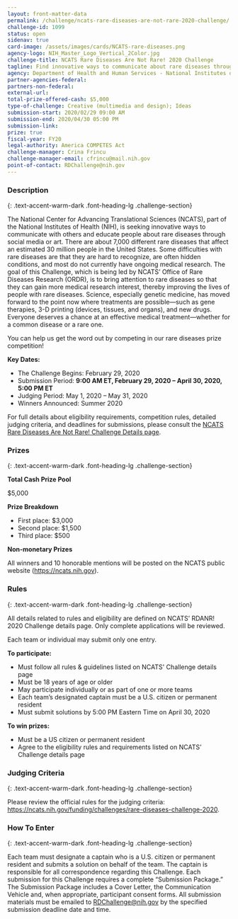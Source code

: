 ```yaml
---
layout: front-matter-data
permalink: /challenge/ncats-rare-diseases-are-not-rare-2020-challenge/
challenge-id: 1099
status: open
sidenav: true
card-image: /assets/images/cards/NCATS-rare-diseases.png
agency-logo: NIH_Master_Logo_Vertical_2Color.jpg
challenge-title: NCATS Rare Diseases Are Not Rare! 2020 Challenge
tagline: Find innovative ways to communicate about rare diseases through social media or art.
agency: Department of Health and Human Services - National Institutes of Health 
partner-agencies-federal:
partners-non-federal:
external-url:
total-prize-offered-cash: $5,000
type-of-challenge: Creative (multimedia and design); Ideas
submission-start: 2020/02/29 09:00 AM 
submission-end: 2020/04/30 05:00 PM
submission-link:
prize: true
fiscal-year: FY20
legal-authority: America COMPETES Act
challenge-manager: Crina Frincu
challenge-manager-email: cfrincu@mail.nih.gov
point-of-contact: RDChallenge@nih.gov
---
```




<!-- Description start -->
### Description
{: .text-accent-warm-dark .font-heading-lg .challenge-section}

<p>The National Center for Advancing Translational Sciences (NCATS), part of the National Institutes of Health (NIH), is seeking innovative ways to communicate with others and educate people about rare diseases through social media or art. There are about 7,000 different rare diseases that affect an estimated 30 million people in the United States. Some difficulties with rare diseases are that they are hard to recognize, are often hidden conditions, and most do not currently have ongoing medical research. The goal of this Challenge, which is being led by NCATS&rsquo; Office of Rare Diseases Research (ORDR), is to bring attention to rare diseases so that they can gain more medical research interest, thereby improving the lives of people with rare diseases. Science, especially genetic medicine, has moved forward to the point now where treatments are possible&mdash;such as gene therapies, 3-D printing (devices, tissues, and organs), and new drugs. Everyone deserves a chance at an effective medical treatment&mdash;whether for a common disease or a rare one.</p>
<p>You can help us get the word out by competing in our rare diseases prize competition!</p>
<p><strong>Key Dates:</strong></p>
<ul>
<li>The Challenge Begins: February 29, 2020</li>
<li>Submission Period: <strong>9:00 AM ET, February 29, 2020 &ndash; April 30, 2020, 5:00 PM ET</strong></li>
<li>Judging Period: May 1, 2020 &ndash; May 31, 2020</li>
<li>Winners Announced: Summer 2020</li>
</ul>
<p>For full details about eligibility requirements, competition rules, detailed judging criteria, and deadlines for submissions, please consult the <a href="https://ncats.nih.gov/funding/challenges/rare-diseases-challenge-2020">NCATS Rare Diseases Are Not Rare! Challenge Details page</a>.</p>

<!-- Prizes start -->
### Prizes
{: .text-accent-warm-dark .font-heading-lg .challenge-section}

<p><strong>Total Cash Prize Pool</strong></p>
<p>$5,000</p>
<p><strong>Prize Breakdown</strong></p>
<ul>
<li>First place: $3,000</li>
<li>Second place: $1,500</li>
<li>Third place: $500</li>
</ul>
<p><strong>Non-monetary Prizes</strong></p>
<p>All winners and 10 honorable mentions will be posted on the NCATS public website (<a href="https://ncats.nih.gov">https://ncats.nih.gov</a>).</p>

<!-- Rules start -->
### Rules 
{: .text-accent-warm-dark .font-heading-lg .challenge-section}

<p>All details related to rules and eligibility are defined on NCATS&rsquo; RDANR! 2020 Challenge details page. Only complete applications will be reviewed.</p>
<p>Each team or individual may submit only one entry.</p>
<p><strong>To participate:</strong></p>
<ul>
<li>Must follow all rules &amp; guidelines listed on NCATS' Challenge details page</li>
<li>Must be 18 years of age or older</li>
<li>May participate individually or as part of one or more teams</li>
<li>Each team&rsquo;s designated captain must be a U.S. citizen or permanent resident</li>
<li>Must submit solutions by 5:00 PM Eastern Time on April 30, 2020</li>
</ul>
<p><strong>To win prizes:</strong></p>
<ul>
<li>Must be a US citizen or permanent resident</li>
<li>Agree to the eligibility rules and requirements listed on NCATS&rsquo; Challenge details page</li>
</ul>

<!-- Judging start -->
### Judging Criteria
{: .text-accent-warm-dark .font-heading-lg .challenge-section}

<p>Please review the official rules for the judging criteria: <a href="https://ncats.nih.gov/funding/challenges/rare-diseases-challenge-2020">https://ncats.nih.gov/funding/challenges/rare-diseases-challenge-2020</a>.</p>

<!--  How To Enter start -->
### How To Enter
{: .text-accent-warm-dark .font-heading-lg .challenge-section}

<p>Each team must designate a captain who is a U.S. citizen or permanent resident and submits a solution on behalf of the team. The captain is responsible for all correspondence regarding this Challenge. Each submission for this Challenge requires a complete &ldquo;Submission Package.&rdquo; The Submission Package includes a Cover Letter, the Communication Vehicle and, when appropriate, participant consent forms. All submission materials must be emailed to <a href="mailto:RDChallenge@nih.gov">RDChallenge@nih.gov</a> by the specified submission deadline date and time.</p>

